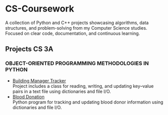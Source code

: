 # CS-Coursework

A collection of Python and C++ projects showcasing algorithms, data structures, and problem-solving from my Computer Science studies. Focused on clear code, documentation, and continuous learning.

## Projects CS 3A

### OBJECT-ORIENTED PROGRAMMING METHODOLOGIES IN PYTHON

- [Building Manager Tracker](projects/CS-3A/Building-Manager-Tracker/README.md)  
  Project includes a class for reading, writing, and updating key–value pairs in a text file using dictionaries and file I/O.
- [Blood Donation](projects/CS-3A/blood-donation/README.md)  
  Python program for tracking and updating blood donor information using dictionaries and file I/O.
